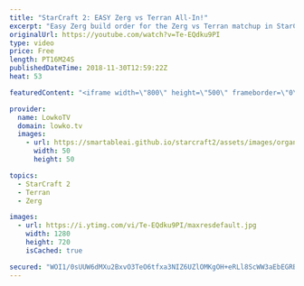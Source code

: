 ```yaml
---
title: "StarCraft 2: EASY Zerg vs Terran All-In!"
excerpt: "Easy Zerg build order for the Zerg vs Terran matchup in StarCraft 2. Subscribe for more videos: http://lowko.tv/youtube Serral's Zerg vs Terran Roach push: https://goo.gl/8A8pSd  This is a much easier build order to execute in Zerg vs Terran. While it is easier and hits much earlier, it is also much"
originalUrl: https://youtube.com/watch?v=Te-EQdku9PI
type: video
price: Free
length: PT16M24S
publishedDateTime: 2018-11-30T12:59:22Z
heat: 53

featuredContent: "<iframe width=\"800\" height=\"500\" frameborder=\"0\" src=\"https://www.youtube.com/embed/Te-EQdku9PI\" allow=\"accelerometer; autoplay; encrypted-media; gyroscope; picture-in-picture\" allowfullscreen></iframe>"

provider:
  name: LowkoTV
  domain: lowko.tv
  images:
    - url: https://smartableai.github.io/starcraft2/assets/images/organizations/lowko.tv-50x50.jpg
      width: 50
      height: 50

topics:
  - StarCraft 2
  - Terran
  - Zerg

images:
  - url: https://i.ytimg.com/vi/Te-EQdku9PI/maxresdefault.jpg
    width: 1280
    height: 720
    isCached: true

secured: "WOI1/0sUUW6dMXu2BxvO3TeO6tfxa3NIZ6UZlOMKgOH+eRLl8ScWW3aEbEGRBMslWfA81D+hZCYWcBG8fHfwihDP2BOtP8+Y8TyQ27qiBGDSOjrG+uFjQI0gYNpHgVwTMe/1leNy++M9VMZbnbhZn/5gITX9WBHKzXxpAkUMdcIxO+2r1HT8r6G49vRP8mrplrLA5eN5Qh1Zx7EPOZWBLU894aC1AOqSkehq+UX/0q5WXj9Lvr6iHivsTb2OUqYU0Cybcw2aibf16sGbk/lAv0aDPONS8D7g5yv8xtpGPG0QMTWSkzlkSC/afOmBDpsKnpSZ04eiChJEtG5yjA09gigYzP26ecsCHt1J70EXVX8LMtPmDQ2UYA+FAbrZHA6/CZx3gMjqt0I3EVRku8Tin84fKM95dhfC+BGeVU0cLKo=;BJBypnjKTWnFzEF6/GFfOg=="
---
```


